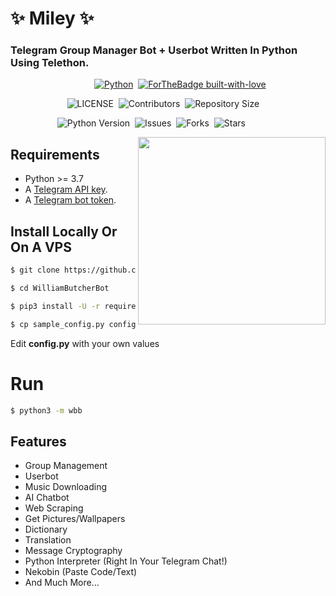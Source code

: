 # ✨ Miley ✨
### Telegram Group Manager Bot + Userbot Written In Python Using Telethon.


&nbsp;&nbsp;&nbsp;&nbsp;&nbsp;&nbsp;&nbsp;&nbsp;&nbsp;&nbsp;&nbsp;&nbsp;&nbsp;&nbsp;&nbsp;&nbsp;&nbsp;&nbsp;&nbsp;&nbsp;&nbsp;&nbsp;&nbsp;&nbsp;&nbsp;&nbsp;&nbsp;&nbsp;&nbsp;&nbsp;&nbsp;&nbsp;&nbsp;&nbsp;[![Python](http://forthebadge.com/images/badges/made-with-python.svg)](https://python.org)&nbsp;
[![ForTheBadge built-with-love](http://ForTheBadge.com/images/badges/built-with-love.svg)](https://GitHub.com/TheHamkerCat/)


&nbsp;&nbsp;&nbsp;&nbsp;&nbsp;&nbsp;&nbsp;&nbsp;&nbsp;&nbsp;&nbsp;&nbsp;&nbsp;&nbsp;&nbsp;&nbsp;&nbsp;&nbsp;&nbsp;&nbsp;&nbsp;&nbsp;&nbsp;![LICENSE](https://img.shields.io/github/license/thehamkercat/WilliamButcherBot?style=for-the-badge&logo=appveyor)&nbsp;
![Contributors](https://img.shields.io/github/contributors/thehamkercat/WilliamButcherBot?style=for-the-badge&logo=appveyor)&nbsp;
![Repository Size](https://img.shields.io/github/repo-size/thehamkercat/WilliamButcherBot?style=for-the-badge&logo=appveyor)


&nbsp;&nbsp;&nbsp;&nbsp;&nbsp;&nbsp;&nbsp;&nbsp;&nbsp;&nbsp;&nbsp;&nbsp;&nbsp;&nbsp;&nbsp;&nbsp;&nbsp;&nbsp;&nbsp;![Python Version](https://img.shields.io/badge/python-3.8-green?style=for-the-badge&logo=appveyor)&nbsp;
![Issues](https://img.shields.io/github/issues/thehamkercat/WilliamButcherBot?style=for-the-badge&logo=appveyor)&nbsp;
![Forks](https://img.shields.io/github/forks/thehamkercat/WilliamButcherBot?style=for-the-badge&logo=appveyor)&nbsp;
![Stars](https://img.shields.io/github/stars/thehamkercat/WilliamButcherBot?style=for-the-badge&logo=appveyor)



<img src="https://static2.aniimg.com/upload/20170515/414/c/d/7/cd7EEF.jpg" width="300" align="right">


## Requirements

- Python >= 3.7
- A [Telegram API key](https://docs.pyrogram.org/intro/setup#api-keys).
- A [Telegram bot token](https://t.me/botfather).


## Install Locally Or On A VPS

```sh
$ git clone https://github.com/thehamkercat/WilliamButcherBot

$ cd WilliamButcherBot

$ pip3 install -U -r requirements.txt

$ cp sample_config.py config.py
```
Edit **config.py** with your own values

# Run
```sh
$ python3 -m wbb
```

## Features 

* Group Management
* Userbot
* Music Downloading 
* AI Chatbot
* Web Scraping 
* Get Pictures/Wallpapers  
* Dictionary
* Translation
* Message Cryptography 
* Python Interpreter (Right In Your Telegram Chat!)
* Nekobin (Paste Code/Text)
* And Much More...
